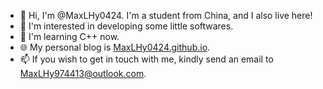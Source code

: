 - 👋 Hi, I'm @MaxLHy0424. I'm a student from China, and I also live here!
- 👀 I'm interested in developing some little softwares.
- 🌱 I'm learning C++ now.
- 🌐 My personal blog is [MaxLHy0424.github.io](MaxLHy0424.github.io).
- 📫 If you wish to get in touch with me, kindly send an email to MaxLHy974413@outlook.com.

<!---
MaxLHy0424/MaxLHy0424 is a ✨ special ✨ repository because its `README.md` (this file) appears on your GitHub profile.
You can click the Preview link to take a look at your changes.
--->
